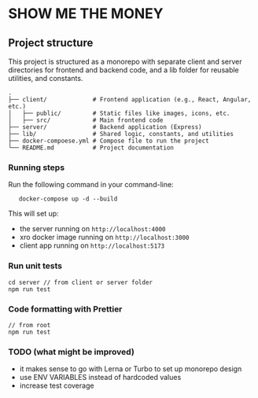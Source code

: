 # SHOW ME THE MONEY

## Project structure
This project is structured as a monorepo with separate client and server directories for frontend and backend code, and a lib folder for reusable utilities, and constants.
```
.
├── client/             # Frontend application (e.g., React, Angular, etc.)
│   ├── public/         # Static files like images, icons, etc.
│   ├── src/            # Main frontend code
├── server/             # Backend application (Express)
├── lib/                # Shared logic, constants, and utilities
├── docker-compoese.yml # Compose file to run the project
└── README.md           # Project documentation
```


### Running steps

Run the following command in your command-line:

```
   docker-compose up -d --build
```
This will set up:
- the server running on `http://localhost:4000`
- xro docker image running on `http://localhost:3000`
- client app running on `http://localhost:5173`

### Run unit tests
```
cd server // from client or server folder
npm run test
```

### Code formatting with Prettier
```
// from root
npm run test
```

### TODO (what might be improved)
- it makes sense to go with Lerna or Turbo to set up monorepo design
- use ENV VARIABLES instead of hardcoded values
- increase test coverage

